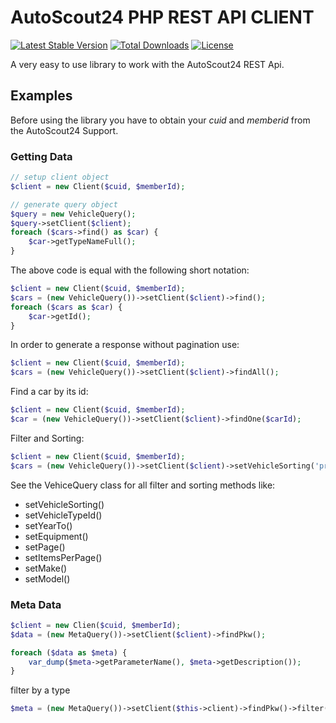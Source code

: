 # AutoScout24 PHP REST API CLIENT

[![Latest Stable Version](https://poser.pugx.org/indielab/autoscout24/v/stable)](https://packagist.org/packages/indielab/autoscout24)
[![Total Downloads](https://poser.pugx.org/indielab/autoscout24/downloads)](https://packagist.org/packages/indielab/autoscout24)
[![License](https://poser.pugx.org/indielab/autoscout24/license)](https://packagist.org/packages/indielab/autoscout24)

A very easy to use library to work with the AutoScout24 REST Api.

## Examples

Before using the library you have to obtain your *cuid* and *memberid* from the AutoScout24 Support.

### Getting Data

```php
// setup client object
$client = new Client($cuid, $memberId);

// generate query object
$query = new VehicleQuery();
$query->setClient($client);
foreach ($cars->find() as $car) {
    $car->getTypeNameFull();
}
```

The above code is equal with the following short notation:

```php
$client = new Client($cuid, $memberId);
$cars = (new VehicleQuery())->setClient($client)->find();
foreach ($cars as $car) {
    $car->getId();
}
```

In order to generate a response without pagination use:

```php
$client = new Client($cuid, $memberId);
$cars = (new VehicleQuery())->setClient($client)->findAll();
```

Find a car by its id:

```php
$client = new Client($cuid, $memberId);
$car = (new VehicleQuery())->setClient($client)->findOne($carId);
```

Filter and Sorting:

```php
$client = new Client($cuid, $memberId);
$cars = (new VehicleQuery())->setClient($client)->setVehicleSorting('price_desc')->find();
```

See the VehiceQuery class for all filter and sorting methods like: 

+ setVehicleSorting()
+ setVehicleTypeId()
+ setYearTo()
+ setEquipment()
+ setPage()
+ setItemsPerPage()
+ setMake()
+ setModel()

### Meta Data

```php
$client = new Clien($cuid, $memberId);
$data = (new MetaQuery())->setClient($client)->findPkw();

foreach ($data as $meta) {
    var_dump($meta->getParameterName(), $meta->getDescription());
}
```

filter by a type

```php
$meta = (new MetaQuery())->setClient($this->client)->findPkw()->filter('sort');
```
